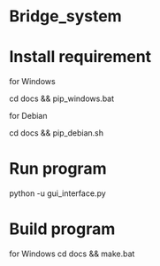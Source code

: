 # Bridge_system

# Install requirement
  for Windows
  
  cd docs && pip_windows.bat
  
  for Debian
  
  cd docs && pip_debian.sh
  
# Run program
  python -u gui_interface.py

# Build program
  for Windows
  cd docs && make.bat
